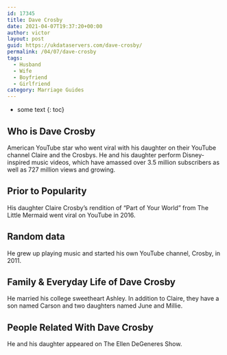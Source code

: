 ```yaml
---
id: 17345
title: Dave Crosby
date: 2021-04-07T19:37:20+00:00
author: victor
layout: post
guid: https://ukdataservers.com/dave-crosby/
permalink: /04/07/dave-crosby
tags:
  - Husband
  - Wife
  - Boyfriend
  - Girlfriend
category: Marriage Guides
---
```


* some text
{: toc}


## Who is Dave Crosby



American YouTube star who went viral with his daughter on their YouTube channel Claire and the Crosbys. He and his daughter perform Disney-inspired music videos, which have amassed over 3.5 million subscribers as well as 727 million views and growing.

                
                
                
## Prior to Popularity



His daughter Claire Crosby&#8217;s rendition of &#8220;Part of Your World&#8221; from The Little Mermaid went viral on YouTube in 2016.

                
                
                
## Random data



He grew up playing music and started his own YouTube channel, Crosby, in 2011.

                
                
                
## Family & Everyday Life of Dave Crosby



He married his college sweetheart Ashley. In addition to Claire, they have a son named Carson and two daughters named June and Millie. 

                
                
                
## People Related With Dave Crosby



He and his daughter appeared on The Ellen DeGeneres Show.

                
              
            
          
          
          